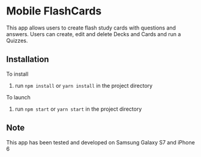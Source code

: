 # Mobile FlashCards

This app allows users to create flash study cards with questions and answers. Users can create, edit and delete Decks and Cards and run a Quizzes.

## Installation

To install 
1. run `npm install` or `yarn install` in the project directory

To launch  
1. run `npm start` or `yarn start` in the project directory

## Note

This app has been tested and developed on Samsung Galaxy S7 and iPhone 6